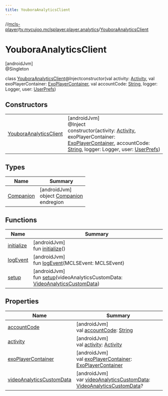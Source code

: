 ```yaml
---
title: YouboraAnalyticsClient
---
```

//[mcls-player](../../../index.html)/[tv.mycujoo.mclsplayer.player.analytics](../index.html)/[YouboraAnalyticsClient](index.html)



# YouboraAnalyticsClient



[androidJvm]\
@Singleton



class [YouboraAnalyticsClient](index.html)@Injectconstructor(val activity: [Activity](https://developer.android.com/reference/kotlin/android/app/Activity.html), val exoPlayerContainer: [ExoPlayerContainer](../../tv.mycujoo.mclsplayer.player.utils/-exo-player-container/index.html), val accountCode: [String](https://kotlinlang.org/api/latest/jvm/stdlib/kotlin/-string/index.html), logger: Logger, user: [UserPrefs](../../tv.mycujoo.mclsplayer.player.user/-user-prefs/index.html))



## Constructors


| | |
|---|---|
| [YouboraAnalyticsClient](-youbora-analytics-client.html) | [androidJvm]<br>@Inject<br>constructor(activity: [Activity](https://developer.android.com/reference/kotlin/android/app/Activity.html), exoPlayerContainer: [ExoPlayerContainer](../../tv.mycujoo.mclsplayer.player.utils/-exo-player-container/index.html), accountCode: [String](https://kotlinlang.org/api/latest/jvm/stdlib/kotlin/-string/index.html), logger: Logger, user: [UserPrefs](../../tv.mycujoo.mclsplayer.player.user/-user-prefs/index.html)) |


## Types


| Name | Summary |
|---|---|
| [Companion](-companion/index.html) | [androidJvm]<br>object [Companion](-companion/index.html)<br>endregion |


## Functions


| Name | Summary |
|---|---|
| [initialize](initialize.html) | [androidJvm]<br>fun [initialize](initialize.html)() |
| [logEvent](log-event.html) | [androidJvm]<br>fun [logEvent](log-event.html)(MCLSEvent: MCLSEvent) |
| [setup](setup.html) | [androidJvm]<br>fun [setup](setup.html)(videoAnalyticsCustomData: [VideoAnalyticsCustomData](../-video-analytics-custom-data/index.html)) |


## Properties


| Name | Summary |
|---|---|
| [accountCode](account-code.html) | [androidJvm]<br>val [accountCode](account-code.html): [String](https://kotlinlang.org/api/latest/jvm/stdlib/kotlin/-string/index.html) |
| [activity](activity.html) | [androidJvm]<br>val [activity](activity.html): [Activity](https://developer.android.com/reference/kotlin/android/app/Activity.html) |
| [exoPlayerContainer](exo-player-container.html) | [androidJvm]<br>val [exoPlayerContainer](exo-player-container.html): [ExoPlayerContainer](../../tv.mycujoo.mclsplayer.player.utils/-exo-player-container/index.html) |
| [videoAnalyticsCustomData](video-analytics-custom-data.html) | [androidJvm]<br>var [videoAnalyticsCustomData](video-analytics-custom-data.html): [VideoAnalyticsCustomData](../-video-analytics-custom-data/index.html)? |

